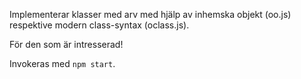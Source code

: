 Implementerar klasser med arv med hjälp av inhemska objekt (oo.js) respektive modern class-syntax (oclass.js).

För den som är intresserad!

Invokeras med `npm start`.
